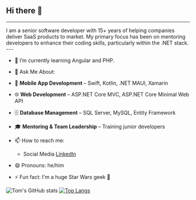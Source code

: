 ## Hi there 👋

<hr>
I am a senior software developer with 15+ years of helping companies deliver SaaS products to market.   My primary focus has been on mentoring developers to enhance their coding skills, particularly within the .NET stack. 
---

- 🌱 I’m currently learning Angular and PHP.
- 💬  Ask Me About:
- 📱 **Mobile App Development** – Swift, Kotlin, .NET MAUI, Xamarin  
- 🌐 **Web Development** – ASP.NET Core MVC, ASP.NET Core Minimal Web API
- 🗄️ **Database Management** – SQL Server, MySQL, Entity Framework  
- 🎓 **Mentoring & Team Leadership** – Training junior developers  

- 📫 How to reach me:
  - Social Media
     [LinkedIn](https://www.linkedin.com/in/tomwalker3/ "My LinkedIn") 

- 😄 Pronouns: he/him
- ⚡ Fun fact: I'm a huge Star Wars geek :rocket:


![Tom's GitHub stats](https://github-readme-stats.vercel.app/api?username=twalker-codes&show_icons=true&theme=gruvbox)
[![Top Langs](https://github-readme-stats.vercel.app/api/top-langs/?username=twalker-codes)](https://github.com/twalker-codes/github-readme-stats)


<!--
**twalker-codes/twalker-codes** is a ✨ _special_ ✨ repository because its `README.md` (this file) appears on your GitHub profile.

Here are some ideas to get you started:

- 🔭 I’m currently working on ...
- 🌱 I’m currently learning ...
- 👯 I’m looking to collaborate on ...
- 🤔 I’m looking for help with ...
- 💬 Ask me about ...
- 📫 How to reach me: ...
- 😄 Pronouns: ...
- ⚡ Fun fact: ...
-->
